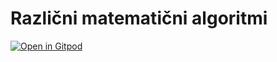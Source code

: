 # Različni matematični algoritmi

[![Open in Gitpod](https://gitpod.io/button/open-in-gitpod.svg)](https://gitpod.io/#https://github.com/GameDevNoOne/MatematikaInformatics)